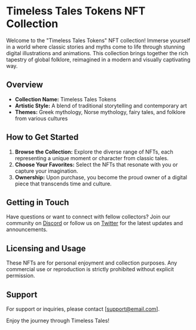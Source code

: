 # Timeless Tales Tokens NFT Collection

Welcome to the "Timeless Tales Tokens" NFT collection! Immerse yourself in a world where classic stories and myths come to life through stunning digital illustrations and animations. This collection brings together the rich tapestry of global folklore, reimagined in a modern and visually captivating way.

## Overview

- **Collection Name:** Timeless Tales Tokens
- **Artistic Style:** A blend of traditional storytelling and contemporary art
- **Themes:** Greek mythology, Norse mythology, fairy tales, and folklore from various cultures

## How to Get Started

1. **Browse the Collection:** Explore the diverse range of NFTs, each representing a unique moment or character from classic tales.
2. **Choose Your Favorites:** Select the NFTs that resonate with you or capture your imagination.
3. **Ownership:** Upon purchase, you become the proud owner of a digital piece that transcends time and culture.

## Getting in Touch

Have questions or want to connect with fellow collectors? Join our community on [Discord](#) or follow us on [Twitter](#) for the latest updates and announcements.

## Licensing and Usage

These NFTs are for personal enjoyment and collection purposes. Any commercial use or reproduction is strictly prohibited without explicit permission.

## Support

For support or inquiries, please contact [support@email.com].

Enjoy the journey through Timeless Tales!


